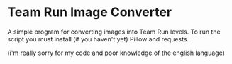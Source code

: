 ﻿# Team Run Image Converter
 
A simple program for converting images into Team Run levels.
To run the script you must install (if you haven't yet) Pillow and requests.


(i'm really sorry for my code and poor knowledge of the english language)